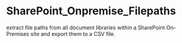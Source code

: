 # SharePoint_Onpremise_Filepaths
extract file paths from all document libraries within a SharePoint On-Premises site and export them to a CSV file.
